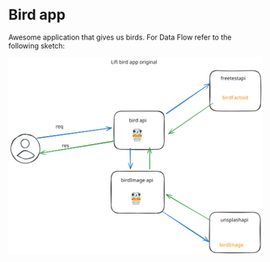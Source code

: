 # Bird app

Awesome application that gives us birds. 
For Data Flow refer to the following sketch: 

![birdApisOriginalSketch](./assets/birdApisOriginal.svg)
